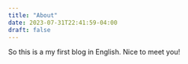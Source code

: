 ```yaml
---
title: "About"
date: 2023-07-31T22:41:59-04:00
draft: false
---
```


So this is a my first blog in English.
Nice to meet you!